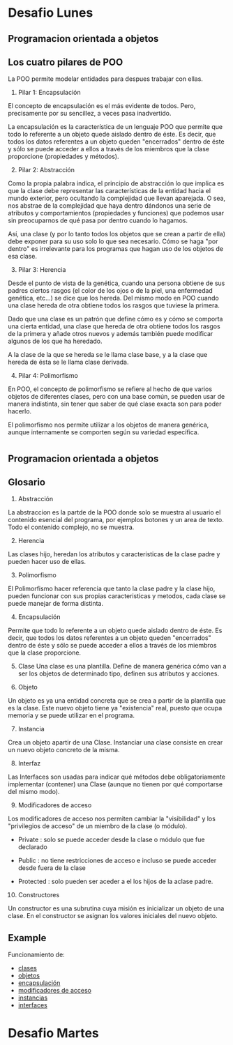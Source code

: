 # <b>Desafio Lunes </b>
## <b> Programacion orientada a objetos 
## Los cuatro pilares de POO</b>

La POO permite modelar entidades para despues trabajar con ellas.

1. Pilar 1: Encapsulación

El concepto de encapsulación es el más evidente de todos. Pero, precisamente por su sencillez, a veces pasa inadvertido.

La encapsulación es la característica de un lenguaje POO que permite que todo lo referente a un objeto quede aislado dentro de éste. Es decir, que todos los datos referentes a un objeto queden "encerrados" dentro de éste y sólo se puede acceder a ellos a través de los miembros que la clase proporcione (propiedades y métodos).

2. Pilar 2: Abstracción

Como la propia palabra indica, el principio de abstracción lo que implica es que la clase debe representar las características de la entidad hacia el mundo exterior, pero ocultando la complejidad que llevan aparejada. O sea, nos abstrae de la complejidad que haya dentro dándonos una serie de atributos y comportamientos (propiedades y funciones) que podemos usar sin preocuparnos de qué pasa por dentro cuando lo hagamos.

Así, una clase (y por lo tanto todos los objetos que se crean a partir de ella) debe exponer para su uso solo lo que sea necesario. Cómo se haga "por dentro" es irrelevante para los programas que hagan uso de los objetos de esa clase.

3. Pilar 3: Herencia

Desde el punto de vista de la genética, cuando una persona obtiene de sus padres ciertos rasgos (el color de los ojos o de la piel, una enfermedad genética, etc...) se dice que los hereda. Del mismo modo en POO cuando una clase hereda de otra obtiene todos los rasgos que tuviese la primera.

Dado que una clase es un patrón que define cómo es y cómo se comporta una cierta entidad, una clase que hereda de otra obtiene todos los rasgos de la primera y añade otros nuevos y además también puede modificar algunos de los que ha heredado.

A la clase de la que se hereda se le llama clase base, y a la clase que hereda de ésta se le llama clase derivada.

4. Pilar 4: Polimorfismo

En POO, el concepto de polimorfismo se refiere al hecho de que varios objetos de diferentes clases, pero con una base común, se pueden usar de manera indistinta, sin tener que saber de qué clase exacta son para poder hacerlo.

El polimorfismo nos permite utilizar a los objetos de manera genérica, aunque internamente se comporten según su variedad específica.

#
## <b> Programacion orientada a objetos 
##  Glosario</b>
1. Abstracción

La abstraccion es la partde de la POO donde solo se muestra al usuario el contenido esencial del programa, por ejemplos botones y un area de texto. Todo el contenido complejo, no se muestra.

2. Herencia

Las clases hijo, heredan los atributos y caracteristicas de la clase padre y pueden hacer uso de ellas. 

3. Polimorfismo

El Polimorfismo hacer referencia que tanto la clase padre y la clase hijo, pueden funcionar con sus propias caracteristicas y metodos, cada clase se puede manejar de forma distinta.

4. Encapsulación

Permite que todo lo referente a un objeto quede aislado dentro de éste. Es decir, que todos los datos referentes a un objeto queden "encerrados" dentro de éste y sólo se puede acceder a ellos a través de los miembros que la clase proporcione.

5. Clase
Una clase es una plantilla. Define de manera genérica cómo van a ser los objetos de determinado tipo, definen sus atributos y acciones.

6. Objeto

 Un objeto es ya una entidad concreta que se crea a partir de la plantilla que es la clase. Este nuevo objeto tiene ya "existencia" real, puesto que ocupa memoria y se puede utilizar en el programa.

7. Instancia

Crea un objeto apartir de una Clase. Instanciar una clase consiste en crear un nuevo objeto concreto de la misma.

8. Interfaz

Las Interfaces son usadas para indicar qué métodos debe obligatoriamente implementar (contener) una Clase (aunque no tienen por qué comportarse del mismo modo).

9. Modificadores de acceso

Los modificadores de acceso nos permiten cambiar la "visibilidad" y los "privilegios de acceso" de un miembro de la clase (o módulo).

- Private : solo se puede acceder desde la clase o módulo que fue declarado

- Public : no tiene restricciones de acceso e incluso se puede acceder desde fuera de la clase

- Protected : solo pueden ser aceder a el los hijos de la aclase padre. 

10. Constructores

Un constructor es una subrutina cuya misión es inicializar un objeto de una clase. En el constructor se asignan los valores iniciales del nuevo objeto.

##  <b>Example </b>
Funcionamiento de:
 - [clases](https://www.tutorialesprogramacionya.com/angularya/detalleconcepto.php?punto=23&codigo=23&inicio=20)
 - [objetos](https://apuntes.de/typescript/object-types/#gsc.tab=0)
 - [encapsulación](https://blog.jetbrains.com/webstorm/2019/03/write-object-oriented-typescript-encapsulation/)
 - [modificadores de acceso](https://programmerclick.com/article/53241462366/)
 - [instancias](https://gustavodohara.com/blogangular/clases-en-typescript/)
 - [interfaces](https://www.tutorialsteacher.com/typescript/typescript-interface)

#
# <b>Desafio Martes </b>